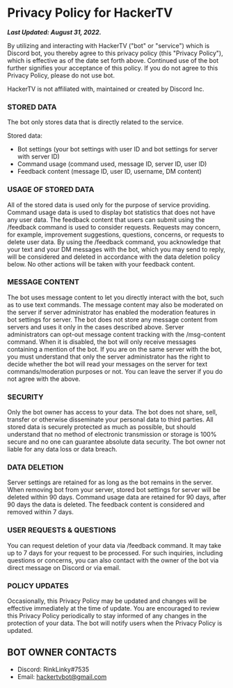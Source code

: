# Privacy Policy for HackerTV

***Last Updated: August 31, 2022.***

By utilizing and interacting with HackerTV ("bot" or "service") which is Discord bot, you thereby agree to this privacy policy (this "Privacy Policy"), which is effective as of the date set forth above. Continued use of the bot further signifies your acceptance of this policy. If you do not agree to this Privacy Policy, please do not use bot.

HackerTV is not affiliated with, maintained or created by Discord Inc.

### STORED DATA

The bot only stores data that is directly related to the service.

Stored data:
- Bot settings (your bot settings with user ID and bot settings for server with server ID)
- Command usage (command used, message ID, server ID, user ID)
- Feedback content (message ID, user ID, username, DM content)

### USAGE OF STORED DATA

All of the stored data is used only for the purpose of service providing.
Command usage data is used to display bot statistics that does not have any user data.
The feedback content that users can submit using the /feedback command is used to consider requests. Requests may concern, for example, improvement suggestions, questions, concerns, or requests to delete user data. By using the /feedback command, you acknowledge that your text and your DM messages with the bot, which you may send to reply, will be considered and deleted in accordance with the data deletion policy below. No other actions will be taken with your feedback content.

### MESSAGE CONTENT

The bot uses message content to let you directly interact with the bot, such as to use text commands. The message content may also be moderated on the server if server administrator has enabled the moderation features in bot settings for server. The bot does not store any message content from servers and uses it only in the cases described above. Server administrators can opt-out message content tracking with the /msg-content command. When it is disabled, the bot will only receive messages containing a mention of the bot. If you are on the same server with the bot, you must understand that only the server administrator has the right to decide whether the bot will read your messages on the server for text commands/moderation purposes or not. You can leave the server if you do not agree with the above.

### SECURITY

Only the bot owner has access to your data. The bot does not share, sell, transfer or otherwise disseminate your personal data to third parties. All stored data is securely protected as much as possible, but should understand that no method of electronic transmission or storage is 100% secure and no one can guarantee absolute data security. The bot owner not liable for any data loss or data breach.

### DATA DELETION

Server settings are retained for as long as the bot remains in the server. When removing bot from your server, stored bot settings for server will be deleted within 90 days.
Command usage data are retained for 90 days, after 90 days the data is deleted.
The feedback content is considered and removed within 7 days.

### USER REQUESTS & QUESTIONS

You can request deletion of your data via /feedback command. It may take up to 7 days for your request to be processed.
For such inquiries, including questions or concerns, you can also contact with the owner of the bot via direct message on Discord or via email.

### POLICY UPDATES

Occasionally, this Privacy Policy may be updated and changes will be effective immediately at the time of update. You are encouraged to review this Privacy Policy periodically to stay informed of any changes in the protection of your data. The bot will notify users when the Privacy Policy is updated.

## BOT OWNER CONTACTS

- Discord: RinkLinky#7535
- Email: <hackertvbot@gmail.com>
